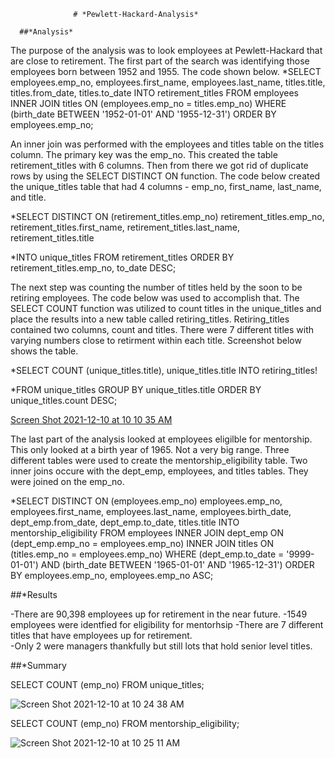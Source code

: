                   # *Pewlett-Hackard-Analysis*
                  
      ##*Analysis*
     
                  
  The purpose of the analysis was to look employees at Pewlett-Hackard that are close to retirement.  The first part of the search was identifying those employees born between 1952 and 1955.  The code shown below.
*SELECT employees.emp_no,
employees.first_name,
employees.last_name,
titles.title, titles.from_date, titles.to_date
INTO retirement_titles
FROM employees
INNER JOIN titles
ON (employees.emp_no = titles.emp_no)
WHERE (birth_date BETWEEN '1952-01-01' AND '1955-12-31')
ORDER BY employees.emp_no;

An inner join was performed with the employees and titles table on the titles column.  The primary key was the emp_no.  This created the table retirement_titles with 6 columns.
Then from there we got rid of duplicate rows by using the SELECT DISTINCT ON function.  The code below created the unique_titles table that had 4 columns - emp_no, first_name, last_name, and title.

*SELECT DISTINCT ON (retirement_titles.emp_no) 
retirement_titles.emp_no,
retirement_titles.first_name,
retirement_titles.last_name,
retirement_titles.title

*INTO unique_titles
FROM retirement_titles
ORDER BY retirement_titles.emp_no, to_date DESC;

The next step was counting the number of titles held by the soon to be retiring employees.  The code below was used to accomplish that.  The SELECT COUNT function was utilized to count titles in the unique_titles and place the results into a new table called retiring_titles.  Retiring_titles contained two columns, count and titles. There were 7 different titles with varying numbers close to retirment within each title.  Screenshot below shows the table.


*SELECT COUNT (unique_titles.title),
unique_titles.title
INTO retiring_titles!

*FROM unique_titles
GROUP BY unique_titles.title
ORDER BY unique_titles.count DESC;

[Screen Shot 2021-12-10 at 10 10 35 AM](https://user-images.githubusercontent.com/85581208/145605197-c98468f2-6502-4e77-b172-2902b08cfacf.png)

The last part of the analysis looked at employees eligilble for mentorship.  This only looked at a birth year of 1965.  Not a very big range.  Three different tables were used to create the mentorship_eligibility table.  Two inner joins occure with the dept_emp, employees, and titles tables.  They were joined on the emp_no.

*SELECT DISTINCT ON (employees.emp_no)
employees.emp_no,
employees.first_name,
employees.last_name,
employees.birth_date,
dept_emp.from_date,
dept_emp.to_date,
titles.title
INTO mentorship_eligibility
FROM employees
INNER JOIN dept_emp
	ON (dept_emp.emp_no = employees.emp_no)
INNER JOIN titles
	ON (titles.emp_no = employees.emp_no)
WHERE (dept_emp.to_date = '9999-01-01')
	AND (birth_date BETWEEN '1965-01-01' AND '1965-12-31')
ORDER BY employees.emp_no, employees.emp_no ASC;

##*Results

-There are 90,398 employees up for retirement in the near future.
-1549 employees were identfied for eligibility for mentorhsip
-There are 7 different titles that have employees up for retirement.  
-Only 2 were managers thankfully but still lots that hold senior level titles.

##*Summary

SELECT COUNT (emp_no)
FROM unique_titles;




![Screen Shot 2021-12-10 at 10 24 38 AM](https://user-images.githubusercontent.com/85581208/145607228-637533e2-f1cf-484e-b3b2-8d9cefe14451.png)


SELECT COUNT (emp_no)
FROM mentorship_eligibility;

![Screen Shot 2021-12-10 at 10 25 11 AM](https://user-images.githubusercontent.com/85581208/145607334-384e348c-c829-497a-af8d-b08f729cd448.png)


